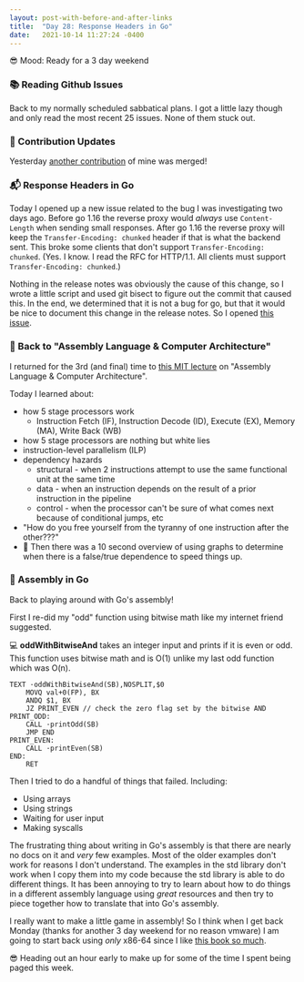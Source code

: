 ```yaml
---
layout: post-with-before-and-after-links
title:  "Day 28: Response Headers in Go"
date:   2021-10-14 11:27:24 -0400
---
```


😎 Mood: Ready for a 3 day weekend

### 📚 Reading Github Issues
Back to my normally scheduled sabbatical plans. I got a little lazy though and
only read the most recent 25 issues. None of them stuck out.


### 📌 Contribution Updates

Yesterday [another
contribution](https://go-review.googlesource.com/c/go/+/346289) of mine was merged!

### 📬 Response Headers in Go

Today I opened up a new issue related to the bug I was investigating two days
ago. Before go 1.16 the reverse proxy would _always_ use `Content-Length`
when sending small responses. After go 1.16 the reverse proxy will keep the
`Transfer-Encoding: chunked` header if that is what the backend sent.  This
broke some clients that don't support `Transfer-Encoding: chunked`. (Yes. I
know. I read the RFC for HTTP/1.1. All clients must support `Transfer-Encoding:
chunked`.)

Nothing in the release notes was obviously the cause of this change, so I wrote
a little script and used git bisect to figure out the commit that caused this.
In the end, we determined that it is not a bug for go, but that it would be nice
to document this change in the release notes. So I opened [this
issue](https://github.com/golang/go/issues/48996).

### 🎥 Back to "Assembly Language & Computer Architecture"

I returned for the 3rd (and final) time to [this MIT
lecture](https://ocw.mit.edu/courses/electrical-engineering-and-computer-science/6-172-performance-engineering-of-software-systems-fall-2018/lecture-videos/lecture-4-assembly-language-computer-architecture/)
on "Assembly Language & Computer Architecture".

Today I learned about:
* how 5 stage processors work
  * Instruction Fetch (IF), Instruction Decode (ID), Execute (EX), Memory (MA),
    Write Back (WB)
* how 5 stage processors are nothing but white lies
* instruction-level parallelism (ILP)
* dependency hazards
  * structural - when 2 instructions attempt to use the same functional unit at
    the same time
  * data - when an instruction depends on the result of a prior instruction in
    the pipeline
  * control - when the processor can't be sure of what comes next because of conditional jumps, etc
* "How do you free yourself from the tyranny of one instruction after the
  other???"
* 🤯 Then there was a 10 second overview of using graphs to determine when there
  is a false/true dependence to speed things up.

### 🧩 Assembly in Go

Back to playing around with Go's assembly!

First I re-did my "odd" function using bitwise math like my internet friend
suggested.

💻 **oddWithBitwiseAnd** takes an integer input and prints if it is even or odd.
This function uses bitwise math and is O(1) unlike my last odd function which
was O(n).
```
TEXT ·oddWithBitwiseAnd(SB),NOSPLIT,$0
	MOVQ val+0(FP), BX
	ANDQ $1, BX
	JZ PRINT_EVEN // check the zero flag set by the bitwise AND
PRINT_ODD:
	CALL ·printOdd(SB)
	JMP END
PRINT_EVEN:
	CALL ·printEven(SB)
END:
	RET
```

Then I tried to do a handful of things that failed. Including:
* Using arrays
* Using strings
* Waiting for user input
* Making syscalls

The frustrating thing about writing in Go's assembly is that there are nearly
no docs on it and _very_ few examples. Most of the older examples don't work for
reasons I don't understand. The examples in the std library don't work when I
copy them into my code because the std library is able to do different things.
It has been annoying to try to learn about how to do things in a different
assembly language using _great_ resources and then try to piece together how to
translate that into Go's assembly.

I really want to make a little game in assembly! So I think when I get back
Monday (thanks for another 3 day weekend for no reason vmware) I am going to
start back using _only_ x86-64 since I like [this book so
much](http://www.egr.unlv.edu/~ed/assembly64.pdf).

😎 Heading out an hour early to make up for some of the time I spent being paged
this week.




